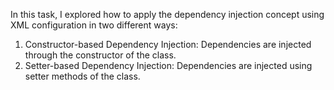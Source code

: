 In this task, I explored how to apply the dependency injection concept using XML configuration in two different ways:
  1. Constructor-based Dependency Injection: Dependencies are injected through the constructor of the class.
  2. Setter-based Dependency Injection: Dependencies are injected using setter methods of the class.

